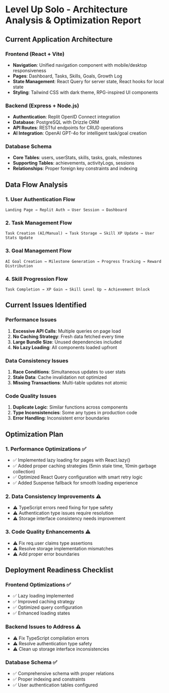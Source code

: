 # Level Up Solo - Architecture Analysis & Optimization Report

## Current Application Architecture

### Frontend (React + Vite)
- **Navigation**: Unified navigation component with mobile/desktop responsiveness
- **Pages**: Dashboard, Tasks, Skills, Goals, Growth Log
- **State Management**: React Query for server state, React hooks for local state
- **Styling**: Tailwind CSS with dark theme, RPG-inspired UI components

### Backend (Express + Node.js)
- **Authentication**: Replit OpenID Connect integration
- **Database**: PostgreSQL with Drizzle ORM
- **API Routes**: RESTful endpoints for CRUD operations
- **AI Integration**: OpenAI GPT-4o for intelligent task/goal creation

### Database Schema
- **Core Tables**: users, userStats, skills, tasks, goals, milestones
- **Supporting Tables**: achievements, activityLogs, sessions
- **Relationships**: Proper foreign key constraints and indexing

## Data Flow Analysis

### 1. User Authentication Flow
```
Landing Page → Replit Auth → User Session → Dashboard
```

### 2. Task Management Flow
```
Task Creation (AI/Manual) → Task Storage → Skill XP Update → User Stats Update
```

### 3. Goal Management Flow
```
AI Goal Creation → Milestone Generation → Progress Tracking → Reward Distribution
```

### 4. Skill Progression Flow
```
Task Completion → XP Gain → Skill Level Up → Achievement Unlock
```

## Current Issues Identified

### Performance Issues
1. **Excessive API Calls**: Multiple queries on page load
2. **No Caching Strategy**: Fresh data fetched every time
3. **Large Bundle Size**: Unused dependencies included
4. **No Lazy Loading**: All components loaded upfront

### Data Consistency Issues
1. **Race Conditions**: Simultaneous updates to user stats
2. **Stale Data**: Cache invalidation not optimized
3. **Missing Transactions**: Multi-table updates not atomic

### Code Quality Issues
1. **Duplicate Logic**: Similar functions across components
2. **Type Inconsistencies**: Some any types in production code
3. **Error Handling**: Inconsistent error boundaries

## Optimization Plan

### 1. Performance Optimizations ✅
- ✅ Implemented lazy loading for pages with React.lazy()
- ✅ Added proper caching strategies (5min stale time, 10min garbage collection)
- ✅ Optimized React Query configuration with smart retry logic
- ✅ Added Suspense fallback for smooth loading experience

### 2. Data Consistency Improvements ⚠️
- ⚠️ TypeScript errors need fixing for type safety
- ⚠️ Authentication type issues require resolution
- ⚠️ Storage interface consistency needs improvement

### 3. Code Quality Enhancements ⚠️
- ⚠️ Fix req.user claims type assertions
- ⚠️ Resolve storage implementation mismatches
- ⚠️ Add proper error boundaries

## Deployment Readiness Checklist

### Frontend Optimizations ✅
- ✅ Lazy loading implemented
- ✅ Improved caching strategy
- ✅ Optimized query configuration
- ✅ Enhanced loading states

### Backend Issues to Address ⚠️
- ⚠️ Fix TypeScript compilation errors
- ⚠️ Resolve authentication type safety
- ⚠️ Clean up storage interface inconsistencies

### Database Schema ✅
- ✅ Comprehensive schema with proper relations
- ✅ Proper indexing and constraints
- ✅ User authentication tables configured